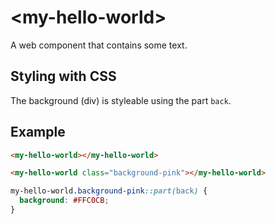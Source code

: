 # &lt;my-hello-world&gt;

A web component that contains some text.

## Styling with CSS

The background (div) is styleable using the part `back`.

## Example

```html
<my-hello-world></my-hello-world>

<my-hello-world class="background-pink"></my-hello-world>
```

```css
my-hello-world.background-pink::part(back) {
  background: #FFC0CB;
}
```
